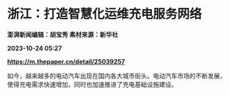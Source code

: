 # 浙江：打造智慧化运维充电服务网络
**澎湃新闻编辑：胡宝秀 素材来源：新华社**

**2023-10-24 05:27**

**https://m.thepaper.cn/detail/25039257**

如今，越来越多的电动汽车出现在国内各大城市街头。电动汽车市场的不断发展，使得充电需求快速增加，同时也加速推进了充电基础设施建设。